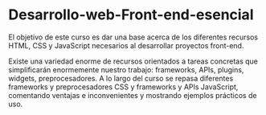 # Desarrollo-web-Front-end-esencial

El objetivo de este curso es dar una base acerca de los diferentes recursos HTML, CSS y JavaScript necesarios al desarrollar proyectos front-end. 

Existe una variedad enorme de recursos orientados a tareas concretas que simplificarán enormemente nuestro trabajo: frameworks, APIs, plugins, widgets, preprocesadores. A lo largo del curso se repasa diferentes frameworks y preprocesadores CSS y frameworks y APIs JavaScript, comentando ventajas e inconvenientes y mostrando ejemplos prácticos de uso.
